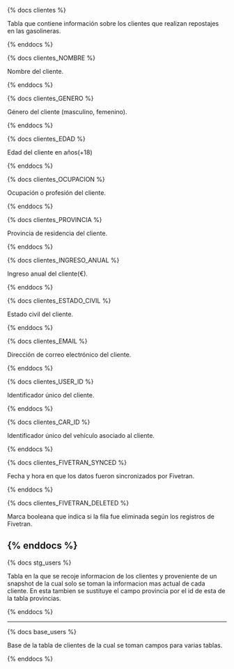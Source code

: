 {% docs clientes %}

Tabla que contiene información sobre los clientes que realizan repostajes en las gasolineras.

{% enddocs %}

{% docs clientes_NOMBRE %}

Nombre del cliente.

{% enddocs %}

{% docs clientes_GENERO %}

Género del cliente (masculino, femenino).

{% enddocs %}

{% docs clientes_EDAD %}

Edad del cliente en años(+18)

{% enddocs %}

{% docs clientes_OCUPACION %}

Ocupación o profesión del cliente.

{% enddocs %}

{% docs clientes_PROVINCIA %}

Provincia de residencia del cliente.

{% enddocs %}

{% docs clientes_INGRESO_ANUAL %}

Ingreso anual del cliente(€).

{% enddocs %}

{% docs clientes_ESTADO_CIVIL %}

Estado civil del cliente.

{% enddocs %}

{% docs clientes_EMAIL %}

Dirección de correo electrónico del cliente.

{% enddocs %}

{% docs clientes_USER_ID %}

Identificador único del cliente.

{% enddocs %}

{% docs clientes_CAR_ID %}

Identificador único del vehículo asociado al cliente.

{% enddocs %}

{% docs clientes_FIVETRAN_SYNCED %}

Fecha y hora en que los datos fueron sincronizados por Fivetran.

{% enddocs %}

{% docs clientes_FIVETRAN_DELETED %}

Marca booleana que indica si la fila fue eliminada según los registros de Fivetran.

{% enddocs %}
---------------------------------------

{% docs stg_users %}

Tabla en la que se recoje informacion de los clientes y proveniente de un snapshot
de la cual solo se toman la informacion mas actual de cada cliente.
En esta tambien se sustituye el campo provincia por el id de esta de la tabla provincias.

{% enddocs %}

---------------------------------------

{% docs base_users %}

Base de la tabla de clientes de la cual se toman campos para varias tablas.

{% enddocs %}
